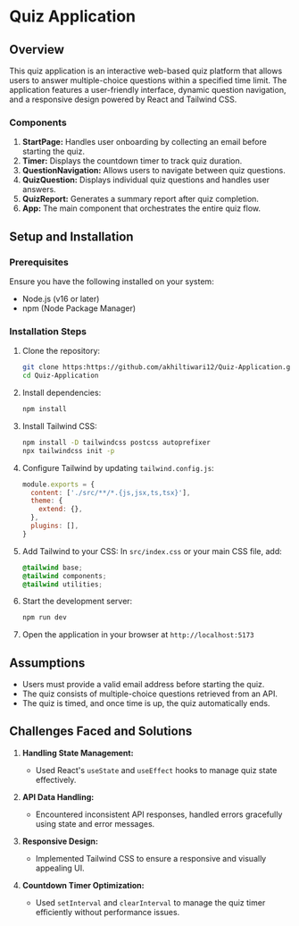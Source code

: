 # Quiz Application

## Overview

This quiz application is an interactive web-based quiz platform that allows users to answer multiple-choice questions within a specified time limit. The application features a user-friendly interface, dynamic question navigation, and a responsive design powered by React and Tailwind CSS.

### Components

1. **StartPage:** Handles user onboarding by collecting an email before starting the quiz.
2. **Timer:** Displays the countdown timer to track quiz duration.
3. **QuestionNavigation:** Allows users to navigate between quiz questions.
4. **QuizQuestion:** Displays individual quiz questions and handles user answers.
5. **QuizReport:** Generates a summary report after quiz completion.
6. **App:** The main component that orchestrates the entire quiz flow.

## Setup and Installation

### Prerequisites

Ensure you have the following installed on your system:
- Node.js (v16 or later)
- npm (Node Package Manager)

### Installation Steps

1. Clone the repository:
   ```bash
   git clone https:https://github.com/akhiltiwari12/Quiz-Application.git
   cd Quiz-Application
   ```

2. Install dependencies:
   ```bash
   npm install
   ```

3. Install Tailwind CSS:
   ```bash
   npm install -D tailwindcss postcss autoprefixer
   npx tailwindcss init -p
   ```

4. Configure Tailwind by updating `tailwind.config.js`:
   ```js
   module.exports = {
     content: ['./src/**/*.{js,jsx,ts,tsx}'],
     theme: {
       extend: {},
     },
     plugins: [],
   }
   ```

5. Add Tailwind to your CSS:
   In `src/index.css` or your main CSS file, add:
   ```css
   @tailwind base;
   @tailwind components;
   @tailwind utilities;
   ```

6. Start the development server:
   ```bash
   npm run dev
   ```

7. Open the application in your browser at `http://localhost:5173`

## Assumptions

- Users must provide a valid email address before starting the quiz.
- The quiz consists of multiple-choice questions retrieved from an API.
- The quiz is timed, and once time is up, the quiz automatically ends.

## Challenges Faced and Solutions

1. **Handling State Management:**
   - Used React's `useState` and `useEffect` hooks to manage quiz state effectively.

2. **API Data Handling:**
   - Encountered inconsistent API responses, handled errors gracefully using state and error messages.

3. **Responsive Design:**
   - Implemented Tailwind CSS to ensure a responsive and visually appealing UI.

4. **Countdown Timer Optimization:**
   - Used `setInterval` and `clearInterval` to manage the quiz timer efficiently without performance issues.




